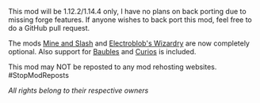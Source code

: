 This mod will be 1.12.2/1.14.4 only, I have no plans on back porting due to missing forge features. If anyone wishes to back port this mod, feel free to do a GitHub pull request. 

The mods [Mine and Slash](https://minecraft.curseforge.com/projects/mine-and-slash-reloaded) and [Electroblob's Wizardry](https://minecraft.curseforge.com/projects/electroblobs-wizardry) are now completely optional. Also support for [Baubles](https://www.curseforge.com/minecraft/mc-mods/baubles) and [Curios](https://www.curseforge.com/minecraft/mc-mods/curios) is included.

This mod may NOT be reposted to any mod rehosting websites. #StopModReposts  

*All rights belong to their respective owners*